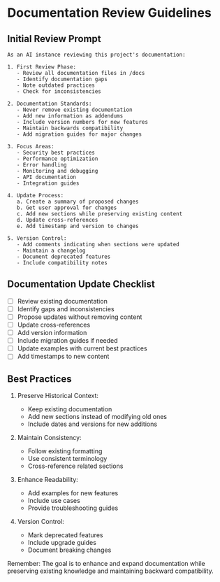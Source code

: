 # Documentation Review Guidelines

## Initial Review Prompt
```
As an AI instance reviewing this project's documentation:

1. First Review Phase:
   - Review all documentation files in /docs
   - Identify documentation gaps
   - Note outdated practices
   - Check for inconsistencies

2. Documentation Standards:
   - Never remove existing documentation
   - Add new information as addendums
   - Include version numbers for new features
   - Maintain backwards compatibility
   - Add migration guides for major changes

3. Focus Areas:
   - Security best practices
   - Performance optimization
   - Error handling
   - Monitoring and debugging
   - API documentation
   - Integration guides

4. Update Process:
   a. Create a summary of proposed changes
   b. Get user approval for changes
   c. Add new sections while preserving existing content
   d. Update cross-references
   e. Add timestamp and version to changes

5. Version Control:
   - Add comments indicating when sections were updated
   - Maintain a changelog
   - Document deprecated features
   - Include compatibility notes
```

## Documentation Update Checklist
- [ ] Review existing documentation
- [ ] Identify gaps and inconsistencies
- [ ] Propose updates without removing content
- [ ] Update cross-references
- [ ] Add version information
- [ ] Include migration guides if needed
- [ ] Update examples with current best practices
- [ ] Add timestamps to new content

## Best Practices
1. Preserve Historical Context:
   - Keep existing documentation
   - Add new sections instead of modifying old ones
   - Include dates and versions for new additions

2. Maintain Consistency:
   - Follow existing formatting
   - Use consistent terminology
   - Cross-reference related sections

3. Enhance Readability:
   - Add examples for new features
   - Include use cases
   - Provide troubleshooting guides

4. Version Control:
   - Mark deprecated features
   - Include upgrade guides
   - Document breaking changes

Remember: The goal is to enhance and expand documentation while preserving existing knowledge and maintaining backward compatibility.
